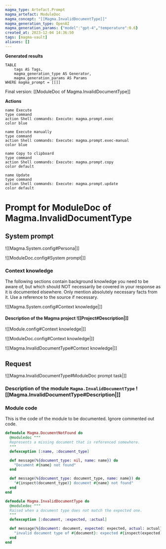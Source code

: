 ```yaml
---
magma_type: Artefact.Prompt
magma_artefact: ModuleDoc
magma_concept: "[[Magma.InvalidDocumentType]]"
magma_generation_type: OpenAI
magma_generation_params: {"model":"gpt-4","temperature":0.6}
created_at: 2023-12-04 14:36:50
tags: [magma-vault]
aliases: []
---
```


**Generated results**

```dataview
TABLE
	tags AS Tags,
	magma_generation_type AS Generator,
	magma_generation_params AS Params
WHERE magma_prompt = [[]]
```

Final version: [[ModuleDoc of Magma.InvalidDocumentType]]

**Actions**

```button
name Execute
type command
action Shell commands: Execute: magma.prompt.exec
color blue
```
```button
name Execute manually
type command
action Shell commands: Execute: magma.prompt.exec-manual
color blue
```
```button
name Copy to clipboard
type command
action Shell commands: Execute: magma.prompt.copy
color default
```
```button
name Update
type command
action Shell commands: Execute: magma.prompt.update
color default
```

# Prompt for ModuleDoc of Magma.InvalidDocumentType

## System prompt

![[Magma.System.config#Persona|]]

![[ModuleDoc.config#System prompt|]]

### Context knowledge

The following sections contain background knowledge you need to be aware of, but which should NOT necessarily be covered in your response as it is documented elsewhere. Only mention absolutely necessary facts from it. Use a reference to the source if necessary.

![[Magma.System.config#Context knowledge|]]

#### Description of the Magma project ![[Project#Description|]]

![[Module.config#Context knowledge|]]

![[ModuleDoc.config#Context knowledge|]]

![[Magma.InvalidDocumentType#Context knowledge|]]


## Request

![[Magma.InvalidDocumentType#ModuleDoc prompt task|]]

### Description of the module `Magma.InvalidDocumentType` ![[Magma.InvalidDocumentType#Description|]]

### Module code

This is the code of the module to be documented. Ignore commented out code.

```elixir
defmodule Magma.DocumentNotFound do
  @moduledoc """
  Represents a missing document that is referenced somewhere.
  """
  defexception [:name, :document_type]

  def message(%{document_type: nil, name: name}) do
    "Document #{name} not found"
  end

  def message(%{document_type: document_type, name: name}) do
    "#{inspect(document_type)} document #{name} not found"
  end
end

defmodule Magma.InvalidDocumentType do
  @moduledoc """
  Raised when a document type does not match the expected one.
  """
  defexception [:document, :expected, :actual]

  def message(%{document: document, expected: expected, actual: actual}) do
    "invalid document type of #{document}: expected #{inspect(expected)}, but got #{inspect(actual)}"
  end
end

```
